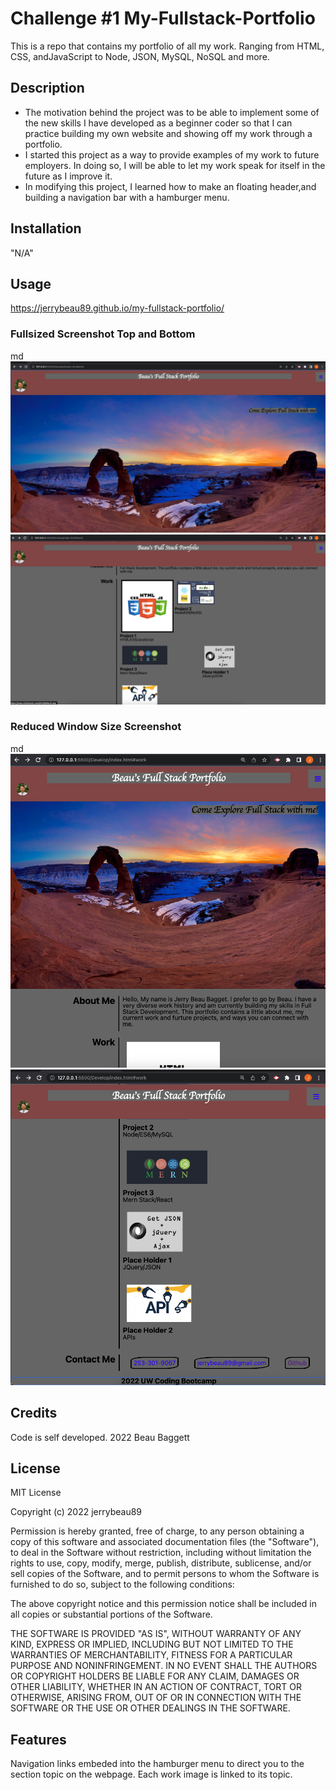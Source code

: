 # Challenge #1 My-Fullstack-Portfolio
This is a repo that contains my portfolio of all my work. Ranging from HTML, CSS, andJavaScript to Node, JSON, MySQL, NoSQL and more.

## Description

- The motivation behind the project was to be able to implement some of the new skills I have developed as a beginner coder so that I can practice building my own website and showing off my work through a portfolio.
- I started this project as a way to provide examples of my work to future employers. In doing so, I will be able to let my work speak for itself in the future as I improve it.
- In modifying this project, I learned how to make an floating header,and  building a navigation bar with a hamburger menu.

## Installation

"N/A"

## Usage

https://jerrybeau89.github.io/my-fullstack-portfolio/

### Fullsized Screenshot Top and Bottom

md
    ![alt text](develop/assets/images/Full-size-window.png)
    ![alt text](develop/assets/images/Full-size-window2.png)


### Reduced Window Size Screenshot

md
    ![alt text](develop/assets/images/reduced-size-window.png)
    ![alt text](develop/assets/images/reduced-size-window2.png)


## Credits

Code is self developed. 2022 Beau Baggett

## License

MIT License

Copyright (c) 2022 jerrybeau89

Permission is hereby granted, free of charge, to any person obtaining a copy
of this software and associated documentation files (the "Software"), to deal
in the Software without restriction, including without limitation the rights
to use, copy, modify, merge, publish, distribute, sublicense, and/or sell
copies of the Software, and to permit persons to whom the Software is
furnished to do so, subject to the following conditions:

The above copyright notice and this permission notice shall be included in all
copies or substantial portions of the Software.

THE SOFTWARE IS PROVIDED "AS IS", WITHOUT WARRANTY OF ANY KIND, EXPRESS OR
IMPLIED, INCLUDING BUT NOT LIMITED TO THE WARRANTIES OF MERCHANTABILITY,
FITNESS FOR A PARTICULAR PURPOSE AND NONINFRINGEMENT. IN NO EVENT SHALL THE
AUTHORS OR COPYRIGHT HOLDERS BE LIABLE FOR ANY CLAIM, DAMAGES OR OTHER
LIABILITY, WHETHER IN AN ACTION OF CONTRACT, TORT OR OTHERWISE, ARISING FROM,
OUT OF OR IN CONNECTION WITH THE SOFTWARE OR THE USE OR OTHER DEALINGS IN THE
SOFTWARE.


## Features

Navigation links embeded into the hamburger menu to direct you to the section topic on the webpage. Each work image is linked to its topic.
